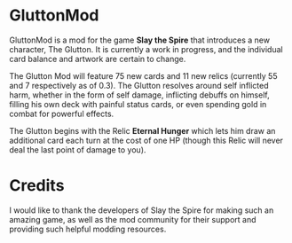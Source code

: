 # GluttonMod
GluttonMod is a mod for the game **Slay the Spire** that introduces a new character, The Glutton. It is currently a work in progress, and the individual card balance and artwork are certain to change.

The Glutton Mod will feature 75 new cards and 11 new relics (currently 55 and 7 respectively as of 0.3). The Glutton resolves around self inflicted harm, whether in the form of self damage, inflicting debuffs on himself, filling his own deck with painful status cards, or even spending gold in combat for powerful effects.

The Glutton begins with the Relic **Eternal Hunger** which lets him draw an additional card each turn at the cost of one HP (though this Relic will never deal the last point of damage to you).

# Credits
I would like to thank the developers of Slay the Spire for making such an amazing game, as well as the mod community for their support and providing such helpful modding resources.
